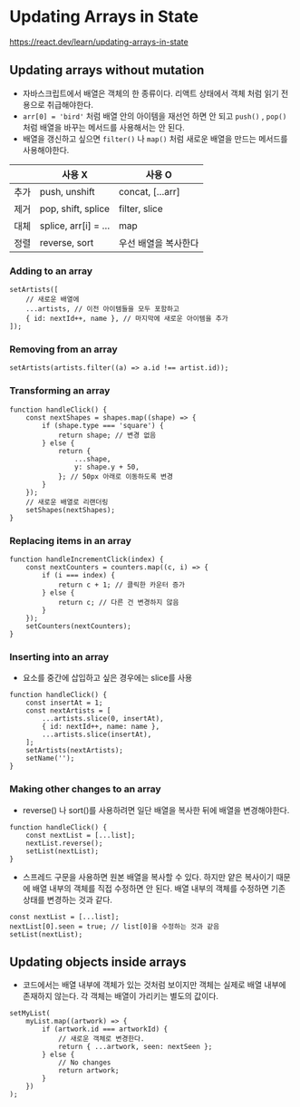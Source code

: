 # Updating Arrays in State

https://react.dev/learn/updating-arrays-in-state

## Updating arrays without mutation

- 자바스크립트에서 배열은 객체의 한 종류이다. 리액트 상태에서 객체 처럼 읽기 전용으로 취급해야한다.
- `arr[0] = 'bird'` 처럼 배열 안의 아이템을 재선언 하면 안 되고 `push()` , `pop()` 처럼 배열을 바꾸는 메서드를 사용해서는 안 된다.
- 배열을 갱신하고 싶으면 `filter()` 나 `map()` 처럼 새로운 배열을 만드는 메서드를 사용해야한다.

|      | 사용 X             | 사용 O               |
| ---- | ------------------ | -------------------- |
| 추가 | push, unshift      | concat, […arr]       |
| 제거 | pop, shift, splice | filter, slice        |
| 대체 | splice, arr[i] = … | map                  |
| 정렬 | reverse, sort      | 우선 배열을 복사한다 |

### Adding to an array

```tsx
setArtists([
	// 새로운 배열에
	...artists, // 이전 아이템들을 모두 포함하고
	{ id: nextId++, name }, // 마지막에 새로운 아이템을 추가
]);
```

### Removing from an array

```tsx
setArtists(artists.filter((a) => a.id !== artist.id));
```

### Transforming an array

```tsx
function handleClick() {
	const nextShapes = shapes.map((shape) => {
		if (shape.type === 'square') {
			return shape; // 변경 없음
		} else {
			return {
				...shape,
				y: shape.y + 50,
			}; // 50px 아래로 이동하도록 변경
		}
	});
	// 새로운 배열로 리랜더링
	setShapes(nextShapes);
}
```

### Replacing items in an array

```tsx
function handleIncrementClick(index) {
	const nextCounters = counters.map((c, i) => {
		if (i === index) {
			return c + 1; // 클릭한 카운터 증가
		} else {
			return c; // 다른 건 변경하지 않음
		}
	});
	setCounters(nextCounters);
}
```

### Inserting into an array

- 요소를 중간에 삽입하고 싶은 경우에는 slice를 사용

```tsx
function handleClick() {
	const insertAt = 1;
	const nextArtists = [
		...artists.slice(0, insertAt),
		{ id: nextId++, name: name },
		...artists.slice(insertAt),
	];
	setArtists(nextArtists);
	setName('');
}
```

### Making other changes to an array

- reverse() 나 sort()를 사용하려면 일단 배열을 복사한 뒤에 배열을 변경해야한다.

```tsx
function handleClick() {
	const nextList = [...list];
	nextList.reverse();
	setList(nextList);
}
```

- 스프레드 구문을 사용하면 원본 배열을 복사할 수 있다. 하지만 얕은 복사이기 때문에 배열 내부의 객체를 직접 수정하면 안 된다. 배열 내부의 객체를 수정하면 기존 상태를 변경하는 것과 같다.

```tsx
const nextList = [...list];
nextList[0].seen = true; // list[0]을 수정하는 것과 같음
setList(nextList);
```

## Updating objects inside arrays

- 코드에서는 배열 내부에 객체가 있는 것처럼 보이지만 객체는 실제로 배열 내부에 존재하지 않는다. 각 객체는 배열이 가리키는 별도의 값이다.

```tsx
setMyList(
	myList.map((artwork) => {
		if (artwork.id === artworkId) {
			// 새로운 객체로 변경한다.
			return { ...artwork, seen: nextSeen };
		} else {
			// No changes
			return artwork;
		}
	})
);
```
